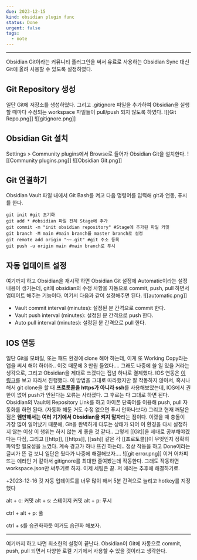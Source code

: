 ```yaml
---
due: 2023-12-15
kind: obsidian plugin func
status: Done
urgent: false
tags:
  - note
---
```

***

Obsidian Git이라는 커뮤니티 플러그인을 써서 유료로 사용하는 Obsidian Sync 대신 Git에 올려 사용할 수 있도록 설정하였다.

## Git Repository 생성

일단 Git에 저장소를 생성하였다. 그리고 .gitignore 파일을 추가하여 Obsidian을 실행할 때마다 수정되는 workspace 파일들이 pull/push 되지 않도록 하였다.
![[Git Repo.png]]
![[gitignore.png]]

## Obsidian Git 설치

Settings > Community plugins에서 Browse로 들어가 Obsidian Git을 설치한다.
![[Community plugins.png]]
![[Obsidian Git.png]]

## Git 연결하기

Obsidian Vault 파일 내에서 Git Bash를 켜고 다음 명령어를 입력해 git과 연동, 푸시를 한다.
```git
git init #git 초기화
git add * #obsidian 파일 전체 Stage에 추가
git commit -m "init obsidian repository" #Stage에 추가된 파일 커밋
git branch -M main #main branch를 master branch로 설정
git remote add origin "~~.git" #git 주소 등록
git push -u origin main #main branch로 푸시
```

## 자동 업데이트 설정

여기까지 하고 Obsidian을 재시작 하면 Obsidian Git 설정에 Automatic이라는 설정 내용이 생기는데, git에 obsidian의 수정 사항을 자동으로 commit, push, pull 하면서 업데이트 해주는 기능이다. 여기서 다음과 같이 설정해주면 된다.
![[automatic.png]]
- Vault commit interval (minutes): 설정된 분 간격으로 commit 한다.
- Vault push interval (minutes): 설정된 분 간격으로 push 한다.
- Auto pull interval (minutes): 설정된 분 간격으로 pull 한다.

## IOS 연동

일단 Git을 모바일, 또는 패드 환경에 clone 해야 하는데, 이게 또 Working Copy라는 앱을 써서 해야 하더라.. 이것 때문에 3 만원 들었다.... 그래도 나중에 쓸 일 있을 거라는 생각으로, 그리고 Obsidian을 제대로 쓰겠다는 집념 하나로 결제했다. IOS 연동은 [이 링크](https://clarit7.github.io/obsidian_sync_setting/)를 보고 따라서 진행했다.
이 방법을 그대로 따라했지만 잘 작동하지 않아서, 혹시나 해서 git clone을 할 때 **프로토콜을  https가 아니라 ssh**를 사용해보았는데, IOS에서 권한이 없어 push가 안된다는 오류는 사라졌다. 그 후로는 다 그대로 하면 된다. Obsidian의 Vault에 Repository Link를 하고 아이폰 단축어를 이용해 push, pull 자동화를 하면 된다. (자동화 해둔 거도 수정 없으면 푸시 안하나보다)
그리고 현재 깨달은 점은 **웬만해서는 여러 기기에서 Obsidian을 켜지 말자**라는 점이다. 이랬을 때 충돌이 가장 많이 일어났기 때문에, Git을 완벽하게 다루는 상태가 되어 이 환경을 다시 설정하지 않는 이상 이 행위는 하지 않는 게 좋을 것 같다.. 그렇게 [[Git]]을 제대로 공부해야겠다는 다짐, 그리고 [[http]], [[https]], [[ssh]] 같은 각 [[프로토콜]]이 무엇인지 정확히 파악할 필요성을 느꼈다.
계속 경고가 하나 뜨긴 하는데.. 정상 작동을 하고 Done이라는 글씨가 뜬 걸 보니 일단은 뒀다가 나중에 해결해보자....
![[git error.png]]
이거 어차피 뜨는 에러인 거 같아서 gitignore를 최대한 줄여봤는데 작동한다. 그래도 작동하면 workspace.json만 써두기로 하자. 이제 세팅은 끝. 저 에러는 추후에 해결하기로.

+2023-12-16
깃 자동 업데이트를 너무 많이 해서 5분 간격으로 늘리고 hotkey를 지정했다

alt + c: 커밋
alt + s: 스테이지 커밋
alt + p: 푸시

ctrl + alt + p: 풀

ctrl + s를 습관화하듯 이거도 습관화 해보자.

***
여기까지 하고 나면 최소한의 설정이 끝난다. Obsidian이 Git에 자동으로 commit, push, pull 되면서 다양한 로컬 기기에서 사용할 수 있을 것이라고 생각한다.